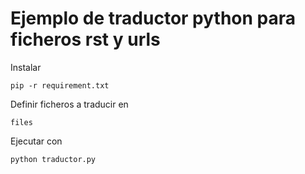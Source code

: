 # Ejemplo de traductor python para ficheros rst y urls

Instalar

`pip -r requirement.txt`

Definir ficheros a traducir en

`files`

Ejecutar con 

`python traductor.py`

